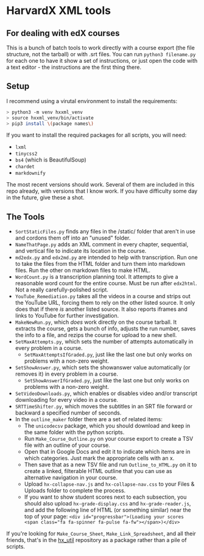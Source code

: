 # HarvardX XML tools
## For dealing with edX courses

This is a bunch of batch tools to work directly with a course export (the file structure, not the tarball) or with .srt files. You can run `python3 filename.py` for each one to have it show a set of instructions, or just open the code with a text editor - the instructions are the first thing there.

## Setup

I recommend using a virutal environment to install the requirements:

```bash
> python3 -m venv hxxml_venv
> source hxxml_venv/bin/activate
> pip3 install \(package names\)
```

If you want to install the required packages for all scripts, you will need:

* `lxml`
* `tinycss2`
* `bs4` (which is BeautifulSoup)
* `chardet`
* `markdownify`

The most recent versions should work. Several of them are included in this repo already, with versions that I know work. If you have difficulty some day in the future, give these a shot.

## The Tools

* `SortStaticFiles.py` finds any files in the /static/ folder that aren't in use and cordons them off into an "unused" folder.
* `NameThatPage.py` adds an XML comment in every chapter, sequential, and vertical file to indicate its location in the course.
* `md2edx.py` and `edx2md.py` are intended to help with transcription. Run one to take the files from the HTML folder and turn them into markdown files. Run the other on markdown files to make HTML.
* `WordCount.py` is a transcription planning tool. It attempts to give a reasonable word count for the entire course. Must be run after `edx2html`. Not a really carefully-polished script.
* `YouTube_Remediation.py` takes all the videos in a course and strips out the YouTube URL, forcing them to rely on the other listed source. It only does that if there _is_ another listed source. It also reports iframes and links to YouTube for further investigation.
* `MakeNewRun.py`, which _does_ work directly on the course tarball. It extracts the course, gets a bunch of info, adjusts the run number, saves the info to a file, and rezips the course for upload to a new shell.
* `SetMaxAttempts.py`, which sets the number of attempts automatically in every problem in a course.
    * `SetMaxAttemptsIfGraded.py`, just like the last one but only works on problems with a non-zero weight.
* `SetShowAnswer.py`, which sets the showanswer value automatically (or removes it) in every problem in a course.
    * `SetShowAnswerIfGraded.py`, just like the last one but only works on problems with a non-zero weight.
* `SetVideoDownloads.py`, which enables or disables video and/or transcript downloading for every video in a course.
* `SRTTimeShifter.py`, which moves the subtitles in an SRT file forward or backward a specified number of seconds.
* In the `outline_maker` folder there are a set of related items:
    * The `unicodecsv` package, which you should download and keep in the same folder with the python scripts.
    * Run `Make_Course_Outline.py` on your course export to create a TSV file with an outline of your course.
    * Open that in Google Docs and edit it to indicate which items are in which categories. Just mark the appropriate cells with an x.
    * Then save that as a new TSV file and run `Outline_to_HTML.py` on it to create a linked, filterable HTML outline that you can use as alternative navigation in your course.
    * Upload `hx-collapse-nav.js` and `hx-collapse-nav.css` to your Files & Uploads folder to complete the process.
    * If you want to show student scores next to each subsection, you should also upload `hx-grade-display.css` and `hx-grade-reader.js`, and add the following line of HTML (or something similar) near the top of your page: `<div id="progressbar">(Loading your scores <span class="fa fa-spinner fa-pulse fa-fw"></span>)</div>`

If you're looking for `Make_Course_Sheet`, `Make_Link_Spreadsheet`, and all their friends, that's in the [hx_util](https://github.com/Colin-Fredericks/hx_util) repository as a package rather than a pile of scripts.

